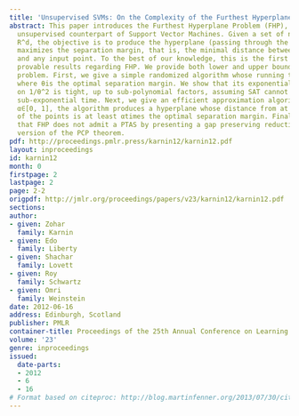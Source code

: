 ```yaml
---
title: 'Unsupervised SVMs: On the Complexity of the Furthest Hyperplane Problem'
abstract: This paper introduces the Furthest Hyperplane Problem (FHP), which is an
  unsupervised counterpart of Support Vector Machines. Given a set of n points in
  R^d, the objective is to produce the hyperplane (passing through the origin) which
  maximizes the separation margin, that is, the minimal distance between the hyperplane
  and any input point. To the best of our knowledge, this is the first paper achieving
  provable results regarding FHP. We provide both lower and upper bounds to this NP-hard
  problem. First, we give a simple randomized algorithm whose running time is n^O(1/θ^2)
  where θis the optimal separation margin. We show that its exponential dependency
  on 1/θ^2 is tight, up to sub-polynomial factors, assuming SAT cannot be solved in
  sub-exponential time. Next, we give an efficient approximation algorithm. For any
  α∈[0, 1], the algorithm produces a hyperplane whose distance from at least 1 - 3αfraction
  of the points is at least αtimes the optimal separation margin. Finally, we show
  that FHP does not admit a PTAS by presenting a gap preserving reduction from a particular
  version of the PCP theorem.
pdf: http://proceedings.pmlr.press/karnin12/karnin12.pdf
layout: inproceedings
id: karnin12
month: 0
firstpage: 2
lastpage: 2
page: 2-2
origpdf: http://jmlr.org/proceedings/papers/v23/karnin12/karnin12.pdf
sections: 
author:
- given: Zohar
  family: Karnin
- given: Edo
  family: Liberty
- given: Shachar
  family: Lovett
- given: Roy
  family: Schwartz
- given: Omri
  family: Weinstein
date: 2012-06-16
address: Edinburgh, Scotland
publisher: PMLR
container-title: Proceedings of the 25th Annual Conference on Learning Theory
volume: '23'
genre: inproceedings
issued:
  date-parts:
  - 2012
  - 6
  - 16
# Format based on citeproc: http://blog.martinfenner.org/2013/07/30/citeproc-yaml-for-bibliographies/
---
```

